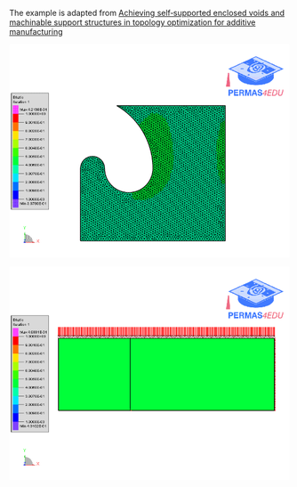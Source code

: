 The example is adapted from [Achieving self‑supported enclosed voids and machinable support structures in topology optimization for additive manufacturing](https://doi.org/10.1007/s00158-024-03858-z)

![2D Hook example](hooke_2D.gif)

![2D bridge design](bridge_to.gif)
